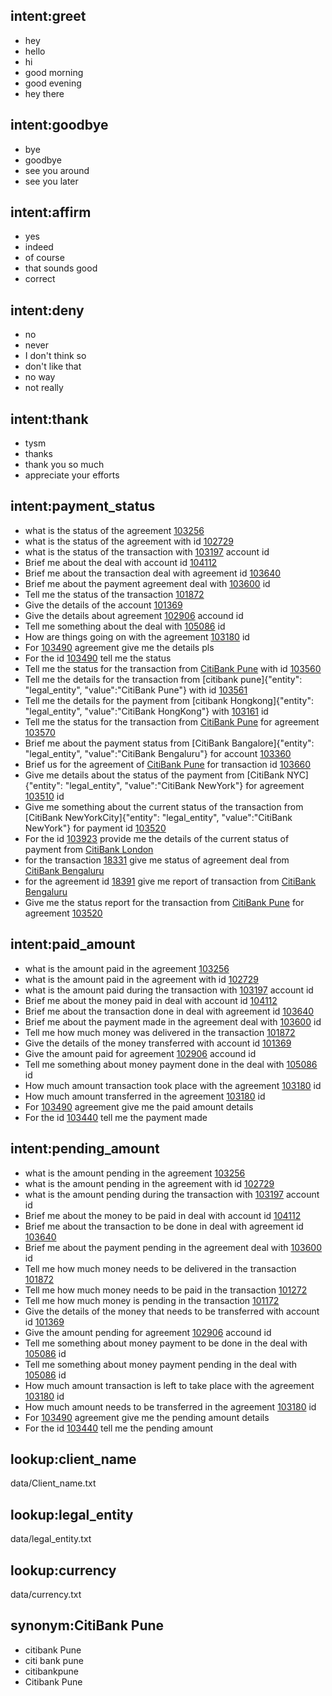 ## intent:greet
- hey
- hello
- hi
- good morning
- good evening
- hey there

## intent:goodbye
- bye
- goodbye
- see you around
- see you later

## intent:affirm
- yes
- indeed
- of course
- that sounds good
- correct

## intent:deny
- no
- never
- I don't think so
- don't like that
- no way
- not really

## intent:thank
- tysm
- thanks
- thank you so much
- appreciate your efforts

## intent:payment_status
- what is the status of the agreement [103256](account_id)
- what is the status of the agreement with id [102729](account_id)
- what is the status of the transaction with [103197](account_id) account id
- Brief me about the deal with account id [104112](account_id)
- Brief me about the transaction deal with agreement id [103640](account_id) 
- Brief me about the payment agreement deal with [103600](account_id) id
- Tell me the status of the transaction [101872](account_id)
- Give the details of the account [101369](account_id)
- Give the details about agreement [102906](account_id) accound id
- Tell me something about the deal with [105086](account_id) id
- How are things going on with the agreement [103180](account_id) id
- For [103490](account_id) agreement give me the details pls
- For the id [103490](account_id) tell me the status 
- Tell me the status for the transaction from [CitiBank Pune](legal_entity) with id [103560](account_id)
- Tell me the details for the transaction from [citibank pune]{"entity": "legal_entity", "value":"CitiBank Pune"} with id [103561](account_id)
- Tell me the details for the payment from [citibank Hongkong]{"entity": "legal_entity", "value":"CitiBank HongKong"} with [103161](account_id) id
- Tell me the status for the transaction from [CitiBank Pune](legal_entity) for agreement [103570](account_id)
- Brief me about the payment status from [CitiBank Bangalore]{"entity": "legal_entity", "value":"CitiBank Bengaluru"} for account [103360](account_id)
- Brief us for the agreement of [CitiBank Pune](legal_entity) for transaction id [103660](account_id)
- Give me details about the status of the payment from [CitiBank NYC]{"entity": "legal_entity", "value":"CitiBank NewYork"} for agreement [103510](account_id) id
- Give me something about the current status of the transaction from [CitiBank NewYorkCity]{"entity": "legal_entity", "value":"CitiBank NewYork"} for payment id [103520](account_id) 
- For the id [103923](account_id) provide me the details of the current status of payment from [CitiBank London](legal_entity) 
- for the transaction [18331](account_id) give me status of agreement deal from [CitiBank Bengaluru](legal_entity)
- for the agreement id [18391](account_id) give me report of transaction from [CitiBank Bengaluru](legal_entity)
- Give me the status report for the transaction from [CitiBank Pune](legal_entity) for agreement [103520](account_id)


## intent:paid_amount
- what is the amount paid in the agreement [103256](account_id)
- what is the amount paid in the agreement with id [102729](account_id)
- what is the amount paid during the transaction with [103197](account_id) account id
- Brief me about the money paid in deal with account id [104112](account_id)
- Brief me about the transaction done in deal with agreement id [103640](account_id) 
- Brief me about the payment made in the agreement deal with [103600](account_id) id
- Tell me how much money was delivered in the transaction [101872](account_id)
- Give the details of the money transferred with account id [101369](account_id)
- Give the amount paid for agreement [102906](account_id) accound id
- Tell me something about money payment done in the deal with [105086](account_id) id
- How much amount transaction took place with the agreement [103180](account_id) id
- How much amount transferred in the agreement [103180](account_id) id
- For [103490](account_id) agreement give me the paid amount details
- For the id [103440](account_id) tell me the payment made


## intent:pending_amount
- what is the amount pending in the agreement [103256](account_id)
- what is the amount pending in the agreement with id [102729](account_id)
- what is the amount pending during the transaction with [103197](account_id) account id
- Brief me about the money to be paid in deal with account id [104112](account_id)
- Brief me about the transaction to be done in deal with agreement id [103640](account_id) 
- Brief me about the payment pending in the agreement deal with [103600](account_id) id
- Tell me how much money needs to be delivered in the transaction [101872](account_id)
- Tell me how much money needs to be paid in the transaction [101272](account_id)
- Tell me how much money is pending in the transaction [101172](account_id)
- Give the details of the money that needs to be transferred with account id [101369](account_id)
- Give the amount pending for agreement [102906](account_id) accound id
- Tell me something about money payment to be done in the deal with [105086](account_id) id
- Tell me something about money payment pending in the deal with [105086](account_id) id
- How much amount transaction is left to take place with the agreement [103180](account_id) id
- How much amount needs to be transferred in the agreement [103180](account_id) id
- For [103490](account_id) agreement give me the pending amount details
- For the id [103440](account_id) tell me the pending amount

## lookup:client_name
   data/Client_name.txt

## lookup:legal_entity
   data/legal_entity.txt

## lookup:currency
   data/currency.txt

## synonym:CitiBank Pune
- citibank Pune
- citi bank pune
- citibankpune
- Citibank Pune

